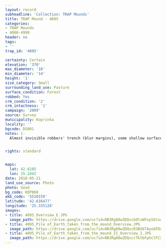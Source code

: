 ```yaml
---
layout: record
subheadline: 'Collection: TRAP Mounds'
title: TRAP Mound - 4095
categories:
- TRAP Mounds
- 4000-4999
header: no
tags:
- ''
trap_id: '4095'

certainty: Certain
elevation: '370'
max_diameter: '18'
min_diameter: '14'
height: '1'
size_category: Small
surrounding_land_use: Pasture
surface_condition: Forest
robbed: Yes
crm_condition: '2'
crm_intactness: '1'
campaign: '2009'
source: Survey
municipality: Koprinka
locality: ''
bgcode: DS001
notes: |-
  Almost invisible robbers' trench (blur margins), some shallow surface disturbances.


rights: standard


maps:
  lat: 42.6285
  lon: 25.2442
date: 2018-05-21
land_use_source: Photo
photo: Good
bg_code: КОР068
akb_code: '5510159'
latitude: '42.616477'
longitude: '25.335128'
images:
- title: 4095_Overview_E.JPG
  image_path: https://drive.google.com/uc?id=0B3Rg88wZDQscb0lxWFoySGtxdlE
- title: 4095_Pile of_Earth_taken_from_the_mound_Overview.JPG
  image_path: https://drive.google.com/uc?id=0B3Rg88wZDQscR3BSbTAyeGFDd2s
- title: 4095_Pile_of_Earth_taken_from_the_mound_II_Overview_I.JPG
  image_path: https://drive.google.com/uc?id=0B3Rg88wZDQsccTktbFpUclFCX0E
---
```

